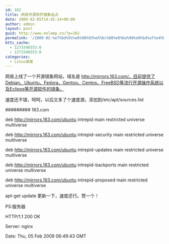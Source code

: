 ```yaml
---
id: 162
title: 网易开源软件镜象站点
date: 2009-02-05T14:45:14+00:00
author: admin
layout: post
guid: http://www.enlamp.cn/?p=162
permalink: '/2009-02-%e7%bd%91%e6%98%93%e5%bc%80%e6%ba%90%e8%bd%af%e4%bb%b6%e9%95%9c%e8%b1%a1%e7%ab%99%e7%82%b9/'
bttc_cache:
  - 1273340353:0
  - 1273340353:0
categories:
  - Linux桌面
---
```

网易上线了一个开源镜象网站，域名是 http://mirrors.163.com/。目前提供了Debian、Ubuntu、Fedora、Gentoo、Centos、FreeBSD等流行开源操作系统以及Eclipse等开源软件的镜象。

速度还不错，呵呵，以后又多了个速度源。添加到/etc/apt/sources.list
  
######### 163.com
  
deb http://mirrors.163.com/ubuntu intrepid main restricted universe multiverse
  
deb http://mirrors.163.com/ubuntu intrepid-security main restricted universe multiverse
  
deb http://mirrors.163.com/ubuntu intrepid-updates main restricted universe multiverse
  
deb http://mirrors.163.com/ubuntu intrepid-backports main restricted universe multiverse
  
deb http://mirrors.163.com/ubuntu intrepid-proposed main restricted universe multiverse

apt-get update 更新一下，速度还行。赞一个！

PS:服务器
  
HTTP/1.1 200 OK
  
Server: nginx
  
Date: Thu, 05 Feb 2009 06:49:43 GMT